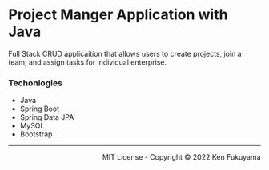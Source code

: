 # Project Manger Application with Java

Full Stack CRUD applicaition that allows users to create projects, join a team, and assign tasks for individual enterprise.

### Techonlogies
- Java
- Spring Boot
- Spring Data JPA
- MySQL
- Bootstrap

<hr/>
<p align="right">
  MIT License - Copyright © 2022 Ken Fukuyama 
</p>







